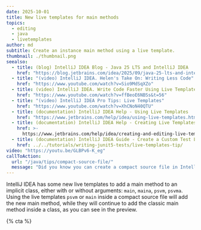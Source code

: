 ```yaml
---
date: 2025-10-01
title: New live templates for main methods
topics:
  - editing
  - java
  - livetemplates
author: md
subtitle: Create an instance main method using a live template.
thumbnail: ./thumbnail.png
seealso:
  - title: (blog) IntelliJ IDEA Blog - Java 25 LTS and IntelliJ IDEA
    href: "https://blog.jetbrains.com/idea/2025/09/java-25-lts-and-intellij-idea/"
  - title: "(video) IntelliJ IDEA. Helen's Take On: Writing Less Code"
    href: "https://www.youtube.com/watch?v=Sio9MdSqXZo"
  - title: (video) IntelliJ IDEA. Write Code Faster Using Live Templates
    href: "https://www.youtube.com/watch?v=ffBeoE6NBSs&t=56"
  - title: "(video) IntelliJ IDEA Pro Tips: Live Templates"
    href: "https://www.youtube.com/watch?v=XhCNoN40QTU"
  - title: (documentation) IntelliJ IDEA Help - Using Live Templates
    href: "https://www.jetbrains.com/help/idea/using-live-templates.html"
  - title: (documentation) IntelliJ IDEA Help - Creating Live Templates
    href: >-
      https://www.jetbrains.com/help/idea/creating-and-editing-live-templates.html
  - title: (documentation) IntelliJ IDEA Guide - Create a Custom Test Live Template
    href: ../../tutorials/writing-junit5-tests/live-templates-tip/
video: "https://youtu.be/GLBPv6-K_eg"
callToAction:
  url: "/java/tips/compact-source-file/"
  message: "Did you know you can create a compact source file in IntelliJ IDEA?"
---
```


IntelliJ IDEA has some new live templates to add a main method to an implicit class, either with or without arguments: `main`, `maina`, `psvm`, `psvma`. Using the live templates `psvm` or `main` inside a compact source file will add the new main method, while they will continue to add the classic main method inside a class, as you can see in the preview.

{% cta %}
